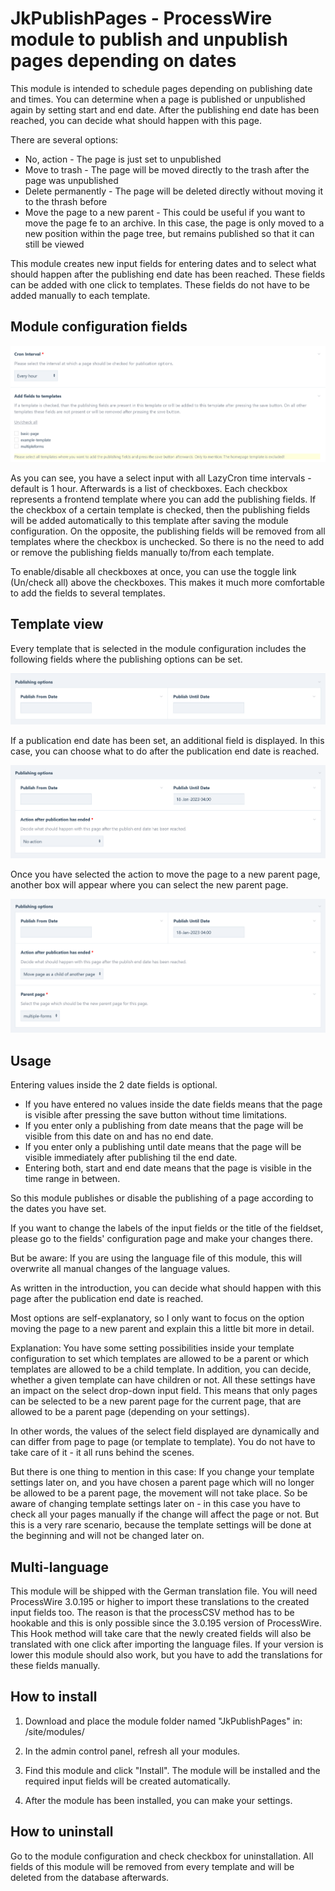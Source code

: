 # JkPublishPages - ProcessWire module to publish and unpublish pages depending on dates

This module is intended to schedule pages depending on publishing date and times.
You can determine when a page is published or unpublished again by setting start and end date.
After the publishing end date has been reached, you can decide what should happen with this page.

There are several options:

* No, action - The page is just set to unpublished
* Move to trash - The page will be moved directly to the trash after the page was unpublished
* Delete permanently - The page will be deleted directly without moving it to the thrash before
* Move the page to a new parent - This could be useful if you want to move the page fe to an archive. In this case, the
page is only moved to a new position within the page tree, but remains published so that it can still be viewed

This module creates new input fields for entering dates and to select what should happen after the publishing end date
has been reached. These fields can be added with one click to templates. These fields do not have to be added manually
to each template.

## Module configuration fields
![alt text](https://raw.githubusercontent.com/juergenweb/JkPublishPages/main/images/configuration.png?v=1)

As you can see, you have a select input with all LazyCron time intervals - default is 1 hour.
Afterwards is a list of checkboxes. Each checkbox represents a frontend template where you can add the publishing fields.
If the checkbox of a certain template is checked, then the publishing fields will be added automatically to this template
after saving the module configuration.
On the opposite, the publishing fields will be removed from all templates where the checkbox is unchecked.
So there is no the need to add or remove the publishing fields manually to/from each template.

To enable/disable all checkboxes at once, you can use the toggle link (Un/check all) above the checkboxes. This makes it much more
comfortable to add the fields to several templates.


## Template view

Every template that is selected in the module configuration includes the following fields where the publishing options
can be set.

![alt text](https://raw.githubusercontent.com/juergenweb/JkPublishPages/main/images/default-page-fields.png)

If a publication end date has been set, an additional field is displayed. In this case, you can choose what to do after
the publication end date is reached.

![alt text](https://raw.githubusercontent.com/juergenweb/JkPublishPages/main/images/action.png)

Once you have selected the action to move the page to a new parent page, another box will appear where you can select
the new parent page.

![alt text](https://raw.githubusercontent.com/juergenweb/JkPublishPages/main/images/move.png)


## Usage
Entering values inside the 2 date fields is optional.

* If you have entered no values inside the date fields means that the page is visible after pressing the save button 
without time limitations.
* If you enter only a publishing from date means that the page will be visible from this date on and has no end date.
* If you enter only a publishing until date means that the page will be visible immediately after publishing til the end
  date.
* Entering both, start and end date means that the page is visible in the time range in between.

So this module publishes or disable the publishing of a page according to the dates you have set.

If you want to change the labels of the input fields or the title of the fieldset, please go to the fields'
configuration page and make your changes there.

But be aware: If you are using the language file of this module, this will overwrite all manual changes of the language
values.

As written in the introduction, you can decide what should happen with this page after the publication end date is
reached.

Most options are self-explanatory, so I only want to focus on the option moving the page to a new parent and explain
this a little bit more in detail.

Explanation: 
You have some setting possibilities inside your template configuration to set which templates are allowed to be a parent
or which templates are allowed to be a child template. In addition, you can decide, whether a given template can have
children or not.
All these settings have an impact on the select drop-down input field. This means that only pages can be selected to be
a new parent page for the current page, that are allowed to be a parent page (depending on your settings).

In other words, the values of the select field displayed are dynamically and can differ from page to page (or template
to template). You do not have to take care of it - it all runs behind the scenes. 

But there is one thing to mention in this case: If you change your template settings later on, and you have chosen a
parent page which will no longer be allowed to be a parent page, the movement will not take place.
So be aware of changing template settings later on - in this case you have to check all your pages manually if the
change will affect the page or not.
But this is a very rare scenario, because the template settings will be done at the beginning and will not be changed
later on.

## Multi-language

This module will be shipped with the German translation file. You will need ProcessWire 3.0.195 or higher to import 
these translations to the created input fields too. The reason is that the processCSV method has to be hookable and this
is only possible since the 3.0.195 version of ProcessWire.
This Hook method will take care that the newly created fields will also be translated with one click after importing the
language files.
If your version is lower this module should also work, but you have to add the translations for these fields manually.

## How to install

1. Download and place the module folder named "JkPublishPages" in:
/site/modules/

2. In the admin control panel, refresh all your modules.

3. Find this module and click "Install". The module will be installed and the required input fields will be 
created automatically.

4. After the module has been installed, you can make your settings.

## How to uninstall

Go to the module configuration and check checkbox for uninstallation. All fields of this module will be removed from 
every template and will be deleted from the database afterwards.
